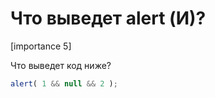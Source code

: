 # Что выведет alert (И)?

[importance 5]

Что выведет код ниже?

```js
alert( 1 && null && 2 );
```

